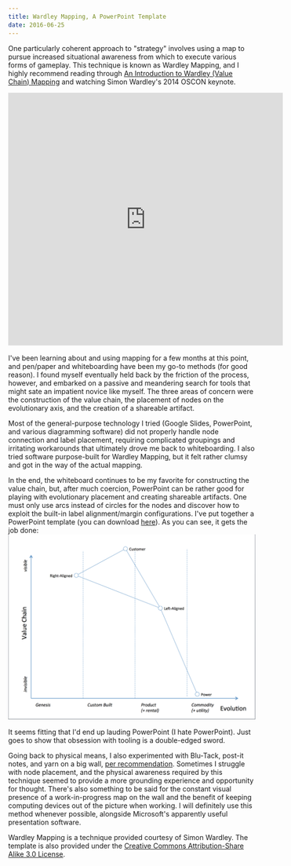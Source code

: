 ```yaml
---
title: Wardley Mapping, A PowerPoint Template
date: 2016-06-25
---
```


One particularly coherent approach to "strategy" involves using a map to pursue increased situational awareness from which to execute various forms of gameplay. This technique is known as Wardley Mapping, and I highly recommend reading through [An Introduction to Wardley (Value Chain) Mapping](http://blog.gardeviance.org/2015/02/an-introduction-to-wardley-value-chain.html) and watching Simon Wardley's 2014 OSCON keynote.

<iframe width="560" height="515" src="https://www.youtube.com/embed/NnFeIt-uaEc" frameborder="0" allowfullscreen></iframe>

I've been learning about and using mapping for a few months at this point, and pen/paper and whiteboarding have been my go-to methods (for good reason). I found myself eventually held back by the friction of the process, however, and embarked on a passive and meandering search for tools that might sate an impatient novice like myself. The three areas of concern were the construction of the value chain, the placement of nodes on the evolutionary axis, and the creation of a shareable artifact.

Most of the general-purpose technology I tried (Google Slides, PowerPoint, and various diagramming software) did not properly handle node connection and label placement, requiring complicated groupings and irritating workarounds that ultimately drove me back to whiteboarding. I also tried software purpose-built for Wardley Mapping, but it felt rather clumsy and got in the way of the actual mapping.

In the end, the whiteboard continues to be my favorite for constructing the value chain, but, after much coercion, PowerPoint can be rather good for playing with evolutionary placement and creating shareable artifacts. One must only use arcs instead of circles for the nodes and discover how to exploit the built-in label alignment/margin configurations. I've put together a PowerPoint template (you can download [here](/assets/posts/2016-06-25-wardley-map-template.pptx)). As you can see, it gets the job done:
![Wardley Map Artifact](/assets/posts/2016-06-25-wardley-map-template.png)

It seems fitting that I'd end up lauding PowerPoint (I hate PowerPoint). Just goes to show that obsession with tooling is a double-edged sword.

Going back to physical means, I also experimented with Blu-Tack, post-it notes, and yarn on a big wall, [per recommendation](https://twitter.com/swardley/status/738346294134099973). Sometimes I struggle with node placement, and the physical awareness required by this technique seemed to provide a more grounding experience and opportunity for thought. There's also something to be said for the constant visual presence of a work-in-progress map on the wall and the benefit of keeping computing devices out of the picture when working. I will definitely use this method whenever possible, alongside Microsoft's apparently useful presentation software.

Wardley Mapping is a technique provided courtesy of Simon Wardley. The template is also provided under the [Creative Commons Attribution-Share Alike 3.0 License](https://creativecommons.org/licenses/by-sa/3.0/).